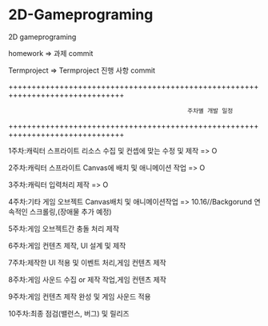 # 2D-Gameprograming
2D gameprograming

homework => 과제 commit

Termproject => Termproject 진행 사항 commit

+++++++++++++++++++++++++++++++++++++++++++++++++++++++++++++++++++++++++++++++

                                                      주차별 개발 일정
                                     
+++++++++++++++++++++++++++++++++++++++++++++++++++++++++++++++++++++++++++++++

1주차:캐릭터 스프라이트 리소스 수집 및 컨셉에 맞는 수정 및 제작 => O 

2주차:캐릭터 스프라이트 Canvas에 배치 및 애니메이션 작업 => O 

3주차:캐릭터 입력처리 제작 => O 

4주차:기타 게임 오브젝트 Canvas배치 및 애니메이션작업 =>  10.16//Backgorund 연속적인 스크롤링,(장애물 추가 예정)

5주차:게임 오브젝트간 충돌 처리 제작

6주차:게임 컨텐츠 제작, UI 설계 및 제작

7주차:제작한 UI 적용 및 이벤트 처리,게임 컨텐츠 제작

8주차:게임 사운드 수집 or 제작 작업,게임 컨텐츠 제작

9주차:게임 컨텐츠 제작 완성 및 게임 사운드 적용

10주차:최종 점검(밸런스, 버그) 및 릴리즈
